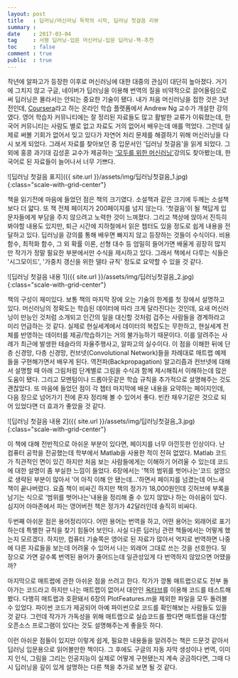 ```yaml
---
layout: post
title   : 딥러닝/머신러닝 독학의 시작, 딥러닝 첫걸음 리뷰
summary : 
date    : 2017-03-04
tag     : 서평 딥러닝-입문 머신러닝-입문 딥러닝-책-추천
toc     : false
comment : true
public  : true
---
```

작년에 알파고가 등장한 이후로 머신러닝에 대한 대중의 관심이 대단히 높아졌다. 거기에 그치지 않고 구글, 네이버가 딥러닝을 이용해 번역의 질을 비약적으로 끌어올림으로써 딥러닝은 몰라서는 안되는 중요한 기술이 됐다. 내가 처음 머신러닝을 접한 것은 3년 전인데, [Coursera](https://coursera.org)라고 하는 온라인 학습 플랫폼에서 Andrew Ng 교수가 개설한 강의였다. 영어 학습자 커뮤니티에는 잘 정리된 자료들도 많고 활발한 교류가 이뤄졌는데, 한국어 커뮤니티는 사람도 별로 없고 자료도 거의 없어서 배우는데 애를 먹었다. 그런데 실제로 써볼 기회가 없어서 잊고 있다가 자연어 처리 문제를 해결하기 위해 머신러닝을 다시 보게 되었다. 그래서 자료를 찾아보던 중 입문서인 '딥러닝 첫걸음'을 읽게 되었다. 그 외에 홍콩 과기대 김성훈 교수가 제공하는 ['모두를 위한 머신러닝'](https://hunkim.github.io/ml/)강의도 찾아봤는데, 한국어로 된 자료들이 늘어나서 너무 기쁘다.  

![딥러닝 첫걸음 표지]({{ site.url }}/assets/img/딥러닝첫걸음_1.jpg){:class="scale-with-grid-center"}  

책을 읽기전에 마음에 들었던 점은 책의 크기였다. 소설책과 같은 크기에 두께는 소설책보다 더 얇다. 또 책 전체 페이지가 200페이지를 넘지 않는다. '첫걸음'이 될 책답게 입문자들에게 부담을 주지 않으려고 노력한 것이 느껴졌다. 그리고 책상에 앉아서 진득히 봐야할 내용도 있지만, 퇴근 시간에 지하철에서 읽은 챕터도 있을 정도로 쉽게 내용을 전달하고 있다. 딥러닝을 강의를 통해 배우면 빠지지 않고 등장하는 것들이 수식이다. 비용 함수, 최적화 함수, 그 외 확률 이론, 선형 대수 등 엄밀히 들어가면 배울게 굉장히 많지만 작가가 정말 필요한 부분에서만 수식을 제시하고 있다. 그래서 책에서 다루는 식들은 '시그모이드', '가중치 갱신을 위한 델타 규칙' 정도로 요약할 수 있을 것 같다.

![딥러닝 첫걸음 내용 1]({{ site.url }}/assets/img/딥러닝첫걸음_2.jpg){:class="scale-with-grid-center"}  

책의 구성이 재미있다. 보통 책의 마지막 장에 오는 기술의 한계를 첫 장에서 설명하고 있다. 머신러닝의 정확도는 학습된 데이터에 따라 크게 달라진다는 것인데, 요새 머신러닝이 만능인 것처럼 소개되고 인간의 일을 대신할 것처럼 겁주는 사람들을 경계하라고 미리 언급하는 것 같다. 실제로 현실세계에서 데이터의 복잡도는 무한하고, 현실세계 전체를 반영하는 데이터를 제공/학습하기는 거의 불가능하기 때문이다. 이를 알려주는 사례가 최근에 발생한 테슬라의 자율주행사고, 알파고의 실수이다. 이 점을 이해한 뒤에 단층 신경망, 다층 신경망, 컨브넷(Convolutional Network)들을 차례대로 매트랩 예제들을 구현해가면서 배우게 된다. 역전파(Backpropagation) 알고리즘과 컨브넷에 대해서 설명할 때 아래 그림처럼 단계별로 그림을 수식과 함께 제시해줘서 이해하는데 많은 도움이 됐다. 그리고 모멘텀이나 드롭아웃같은 학습 규칙을 추가적으로 설명해주는 것도 괜찮았다. 또 마음에 들었던 점이 각 챕터 마지막에 배운 내용을 요약하는 페이지인데, 다음 장으로 넘어가기 전에 혼자 정리해 볼 수 있어서 좋다. 빈칸 채우기같은 것으로 되어 있었다면 더 효과가 좋았을 것 같다.  

![딥러닝 첫걸음 내용 2]({{ site.url }}/assets/img/딥러닝첫걸음_3.jpg){:class="scale-with-grid-center"}  

이 책에 대해 전반적으로 아쉬운 부분이 있다면, 페이지를 너무 아낀듯한 인상이다. 난 컴퓨터 공학을 전공했는데 학부에서 Matlab을 사용한 적이 전혀 없었다. Matlab 코드가 직관적인 면이 있긴 하지만 처음 보는 사람들에게는 이해하기 어려울 수 있는데 코드에 대한 설명이 좀 부실한 느낌이 들었다. 6장에서는 '책의 범위를 벗어나는'코드 설명으로 생략된 부분이 많아서 '어 아직 이해 안 됐는데...'하면서 페이지를 넘겼는데 어느새 책이 끝나버렸다. 요즘 책이 비싸긴 하지만 책의 정가가 18,000원인데 깃허브에 부록을 남기는 식으로 '범위를 벗어나는'내용을 정리해 줄 수 있지 않았나 하는 아쉬움이 있다. 심지어 아마존에서 파는 영어버전 책은 정가가 42달러인데 솔직히 비싸다.

두번째 아쉬운 점은 용어정리이다. 어떤 용어는 번역을 하고, 어떤 용어는 외래어로 표기하는데 특별한 규칙을 찾기 힘들어 보인다. 사실 다른 딥러닝 관련 책들에서는 어떻게 했는지 모르겠다. 하지만, 컴퓨터 기술쪽은 영어로 된 자료가 많아서 억지로 번역하면 나중에 다른 자료들을 보는데 어려울 수 있어서 나는 외래어 그대로 쓰는 것을 선호한다. 뒷장으로 가면 갈수록 번역된 용어가 줄어드는데 일관성있게 다 번역하지 않았으면 어땠을까?

마지막으로 매트랩에 관한 아쉬운 점을 쓰려고 한다. 작가가 깡통 매트랩으로도 전부 돌아가는 코드라고 하지만 나는 매트랩이 없어서 대안인 [옥타브](https://www.gnu.org/software/octave/)를 이용해 코드를 테스트해봤다. 다행히 매트랩과 호환돼서 6장의 PlotFeatures.m을 제외한 파일을 모두 돌려볼 수 있었다. 파이썬 코드가 제공되어 아예 파이썬으로 코드를 확인해보는 사람들도 있을 것 같다. 그런데 작가가 가독성을 위해 매트랩으로 실습코드를 짰다면 매트랩을 대신할 오픈소스 프로그램이 있다는 것도 설명해주는게 좋을듯 하다.  

이런 아쉬운 점들이 있지만 이렇게 쉽게, 필요한 내용들을 알려주는 책은 드문것 같아서 딥러닝 입문용으로 읽어볼만한 책이다. 그 후에도 구글의 자동 자막 생성이나 번역, 이미지 인식, 그림을 그리는 인공지능이 실제로 어떻게 구현됐는지 계속 궁금하다면, 그때 다시 딥러닝을 깊이 있게 설명하는 다른 책을 추가로 보면 될 것 같다.  


